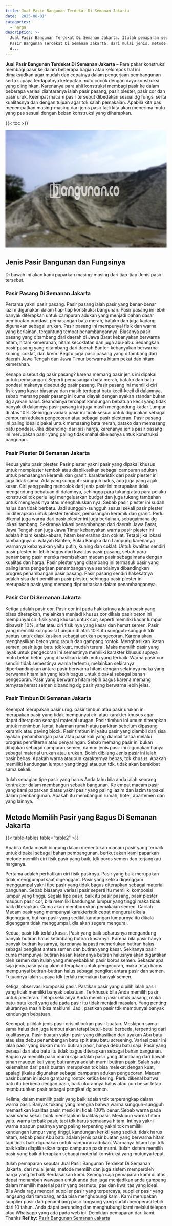 ```yaml
---
title: Jual Pasir Bangunan Terdekat Di Semanan Jakarta
date: '2025-08-01'
categories:
  - harga
description: >-
  Jual Pasir Bangunan Terdekat Di Semanan Jakarta. Itulah pemaparan seputar Jual
  Pasir Bangunan Terdekat Di Semanan Jakarta, dari mulai jenis, metode memilih
  d...
---
```


**Jual Pasir Bangunan Terdekat Di Semanan Jakarta** – Para pakar konstruksi membagi pasir ke dalam beberapa bagian atau kelompok hal ini dimaksudkan agar mudah dan cepatnya dalam pengerjaan pembangunan serta supaya terdapatnya ketepatan mutu cocok dengan daya konstruksi yang diinginkan. Karenanya para ahli konstruksi membagi pasir ke dalam beberapa variasi diantaranya ialah pasir pasang, pasir plester, pasir cor dan pasir uruk. Keempat macam pasir tersebut dibedakan sesuai dg fungsi serta kualitasnya dan dengan tujuan agar tdk salah pemakaian. Apabila kita pas menempatkan masing-masing dari jenis pasir tadi kita akan menerima mutu yang pas sesuai dengan beban konstruksi yang diharapkan.

{{< toc >}}

![Jual Pasir Bangunan Terdekat Di Semanan Jakarta](/images/jual-pasir-bangunan-14.png)

## Jenis Pasir Bangunan dan Fungsinya

Di bawah ini akan kami paparkan masing-masing dari tiap-tiap Jenis pasir tersebut.

### Pasir Pasang Di Semanan Jakarta

Pertama yakni pasir pasang. Pasir pasang ialah pasir yang benar-benar lazim digunakan dalam tiap-tiap konstruksi bangunan. Pasir pasang ini lebih banyak diterapkan untuk campuran adukan yang menjadi bahan dasar pembuatan pondasi, pemasangan bata merah, batako dan juga kadang digunakan sebagai urukan. Pasir pasang ini mempunyai fisik dan warna yang berlainan, tergantung tempat penambangannya. Biasanya pasir pasang yang ditambang dari daerah di Jawa Barat kebanyakan berwarna hitam, hitam kemerahan, hitam kecoklatan dan juga abu-abu. Sedangkan pasir pasang yang ditambang dari daerah Banten kebanyakan berwarna kuning, coklat, dan krem. Begitu juga pasir pasang yang ditambang dari daerah Jawa Tengah dan Jawa Timur berwarna hitam pekat dan hitam kemerahan.

Kenapa disebut dg pasir pasang? karena memang pasir jenis ini dipakai untuk pemasangan. Seperti pemasangan bata merah, batako dan batu pondasi makanya disebut dg pasir pasang. Pasir pasang ini memiliki ciri fisik yang kasar biasanya dan masih terdapat batu kecil-kecil di dalamnya, sebab memang pasir pasang ini cuma diayak dengan ayakan standar bukan dg ayakan halus. Seandainya terdapat kandungan bebatuan kecil yang tidak banyak di dalamnya pasir pasang ini juga masih mengandung kadar Lumpur di atas 10%. Sehingga variasi pasir ini tidak sesuai untuk digunakan sebagai campuran adukan pengecoran atau sebagai pasir plesteran. Pasir pasang ini paling ideal dipakai untuk memasang bata merah, batako dan memasang batu pondasi. Jika dibandingi dari sisi harga, karenanya jenis pasir pasang ini merupakan pasir yang paling tidak mahal dikelasnya untuk konstruksi bangunan.

### Pasir Plester Di Semanan Jakarta

Kedua yaitu pasir plester. Pasir plester yakni pasir yang dipakai khusus untuk memplester tembok atau diaplikasikan sebagai campuran adukan untuk pemasangan keramik dan granit. karakteristik dari pasir plester ini juga tidak sama. Ada yang sungguh-sungguh halus, ada juga yang agak kasar. Ciri yang paling mencolok dari jenis pasir ini merupakan tidak mengandung bebatuan di dalamnya, sehingga para tukang atau para pelaku konstruksi tdk perlu lagi mengeluarkan budget dan juga tukang tambahan untuk mengayak nya atau menghaluskan nya. Sebab pasir plester ini sudah halus dan tidak berbatu. Jadi sungguh-sungguh sesuai sekali pasir plester ini diterapkan untuk plester tembok, pemasangan keramik dan granit. Perlu dikenal juga warna dari pasir plester ini juga berlainan, sebagaimana dg lokasi tambang. Sekiranya lokasi penambangan dari daerah Jawa Barat, Jawa Tengah dan juga Jawa Timur kebanyakan warna pasir plester ini adalah hitam keabu-abuan, hitam kemerahan dan coklat. Tetapi jika lokasi tambangnya di wilayah Banten, Pulau Bangka dan Lampung karenanya warnanya kebanyakan yaitu putih, kuning dan coklat. Untuk kwalitas sendiri pasir plester ini lebih bagus dari kwalitas pasir pasang, sebab para penambang pasir mereka memisahkan macam pasir sebagaimana dengan kualitas dan harga. Pasir plester yang ditambang ini termasuk pasir yang paling lama pengerjaan penambangannya seandainya dibandingkan progres penambangan pasir pasang. Pasir pasang sendiri hakekatnya adalah sisa dari pemilihan pasir plester, sehingga pasir plester ini merupakan pasir yang memang diprioritaskan dalam penambangannya.

### Pasir Cor Di Semanan Jakarta

Ketiga adalah pasir cor. Pasir cor ini pada hakikatnya adalah pasir yang biasa diterapkan, melainkan menjadi khusus cor dikala pasir beton ini mempunyai ciri fisik yang khusus untuk cor; seperti memiliki kadar lumpur dibawah 10%, sifat atau ciri fisik nya yang kasar dan hemat semen. Pasir yang memiliki komposisi Lumpur di atas 10% itu sungguh-sungguh tdk pantas untuk diaplikasikan sebagai adukan pengecoran. Karena akan menghasilkan beton yang rapuh dan gampang rontok. Menghasilkan ikatan semen, pasir juga batu tdk kuat, mudah terurai. Maka memilih pasir yang layak untuk pengecoran ini semestinya memiliki karakter khusus supaya mutu beton beton yang dihasilkan ialah mutu yang terbaik. Warna pasir cor sendiri tidak semestinya warna tertentu, melainkan sekiranya diperbandingkan antara pasir berwarna hitam dengan selainnya maka yang berwarna hitam lah yang lebih bagus untuk dipakai sebagai bahan pengecoran. Pasir yang berwarna hitam lebih bagus karena memang ternyata hemat semen dibanding dg pasir yang berwarna lebih jelas.

### Pasir Timbun Di Semanan Jakarta

Keempat merupakan pasir urug. pasir timbun atau pasir urukan ini merupakan pasir yang tidak mempunyai ciri atau karakter khusus agar dapat diterapkan sebagai material urugan. Pasir timbun ini umum diterapkan untuk menimbun lantai, halaman rumah atau parkiran sebelum dipasang keramik atau paving block. Pasir timbun ini yaitu pasir yang diambil dari sisa ayakan penambangan pasir atau pasir kali yang diambil tanpa melalui progres pemfilteran atau penyaringan. Sebab memang pasir ini bukan ditujukan sebagai campuran semen, namun jenis pasir ini digunakan hanya sebagai material urukan atau urukan. Boleh dibilang Jenis pasir ini ialah pasir bebas. Apakah warna ataupun karakternya bebas, tdk khusus. Apakah memiliki kandungan lumpur yang tinggi ataupun tdk, tidak akan berakibat sama sekali.

Itulah sebagian tipe pasir yang harus Anda tahu bila anda ialah seorang kontraktor dalam membangun sebuah bangunan. Ke empat macam pasir yang kami paparkan diatas yakni pasir yang paling lazim dan lazim terpakai dalam pembangunan. Apakah itu membangun rumah, hotel, apartemen dan yang lainnya.

## Metode Memilih Pasir yang Bagus Di Semanan Jakarta

{{< table-tables table="table2" >}}

Apabila Anda masih bingung dalam menentukan macam pasir yang terbaik untuk dipakai sebagai bahan pembangunan, berikut akan kami paparkan metode memilih ciri fisik pasir yang baik, tdk boros semen dan terjangkau harganya.

Pertama adalah perhatikan ciri fisik pasirnya. Pasir yang baik merupakan tidak menggumpal saat digenggam. Pasir yang ketika digenggam menggumpal yakni tipe pasir yang tidak bagus diterapkan sebagai material bangunan. Sebab biasanya variasi pasir seperti itu memiliki komposisi lumpur yang tinggi. Segala tipe pasir, baik itu pasir pasang, pasir plester maupun pasir cor, bila memiliki kandungan lumpur yang tinggi maka tidak baik diterapkan. Cuma akan memboroskan pemakaian semen. Carilah Macam pasir yang mempunyai karakteristik cepat mengurai dikala digenggam, butiran pasir yang sedikit kandungan lumpurnya itu dikala digenggam tidak menggumpal, dia akan segera mengurai.

Kedua, pasir tdk terlalu kasar. Pasir yang baik seharusnya mengandung banyak butiran halus ketimbang butiran kasarnya. Karena bila pasir hanya banyak butiran kasarnya, karenanya ia pasti memerlukan butiran halus sebagai pengikat antara semen dan butiran yang kasar. Sekiranya pasir cuma mempunyai butiran kasar, karenanya butiran halusnya akan digantikan oleh semen dan itulah yang menyebabkan pasir boros semen. Sekasar apa saja jenis pasir yang akan diterapkan untuk pengecoran, maka tetap harus mempunyai butiran-butiran halus sebagai pengikat antara pasir dan semen. Tujuannya ialah supaya tdk terlalu memakan banyak semen.

Ketiga, observasi komposisi pasir. Pastikan pasir yang dipilih ialah pasir yang tidak memiliki banyak bebatuan. Terkhusus bila Anda memilih pasir untuk plesteran. Tetapi sekiranya Anda memilih pasir untuk pasang, maka batu-batu kecil yang ada pada pasir itu tidak menjadi masalah. Yang penting ukurannya masih bisa maklumi. Jadi, pastikan pasir tdk mempunyai banyak kandungan bebatuan.

Keempat, pilihlah jenis pasir orisinil bukan pasir buatan. Meskipun sama-sama halus dan juga lembut akan tetapi betul-betul berbeda, terpenting dari kualitasnya. Pasir buatan yakni pasir yang dihasilkan dari ayakan Abu batu atau sisa debu penambangan batu split atau batu screening. Variasi pasir ini ialah pasir yang bukan murni butiran pasir, hanya debu batu saja. Pasir yang berasal dari abu batu itu tidak bagus diterapkan sebagai bahan bangunan. Bagusnya memilih pasir murni saja adalah pasir yang ditambang dari bawah tanah maupun kali yang butirannya adalah murni butiran pasir. Salah satu kelemahan dari pasir buatan merupakan tdk bisa melekat dengan kuat, apalagi jikalau digunakan sebagai campuran adukan pengecoran. Macam pasir buatan ini akan gampang rontok ketika kering. Perlu dikenal bahwa batu itu berbeda dengan pasir, baik ukurannya halus atau pun besar tetap membutuhkan pasir sebagai pengikat dg semen.

Kelima, dalam memilih pasir yang baik adalah tdk terperangkap dalam warna pasir. Banyak tukang yang mengira bahwa warna sungguh-sungguh memastikan kualitas pasir, meski ini tidak 100% benar. Sebab warna pada pasir sama sekali tidak menetapkan kualitas pasir. Meskipun warna hitam yaitu warna terbaik pasir, tapi tdk harus semuanya hitam. Intinya yakni warna apapun pasirnya yang paling terpenting yakni tdk memiliki kandungan lumpur yang tinggi, kandungan kerikil yang sedikit. tidak harus hitam, sebab pasir Abu batu adalah jenis pasir buatan yang berwarna hitam tapi tidak baik digunakan untuk campuran adukan. Warnanya hitam tapi tdk baik kalau diaplikasikan tanpa campuran pasir murni. Itulah sistem memilih pasir yang baik diterapkan sebagai material konstruksi yang mutunya tepat.

Itulah pemaparan seputar Jual Pasir Bangunan Terdekat Di Semanan Jakarta, dari mulai jenis, metode memilih dan juga sistem memperoleh harga yang terbaik Berdasarkan kami. Semoga saja pemaparan kami di atas dapat menambah wawasan untuk anda dan juga menjadikan anda gampang dalam memilih material pasir yang bermutu, pas dan kwalitas yang ideal. Bila Anda ragu mencari supplier pasir yang terpercaya, supplier pasir yang langsung dari tambang, anda bisa menghubungi kami. Kami merupakan supplier pasir dari penambang pasir langsung yang sudah beroperasi lebih dari 10 tahun. Anda dapat berunding dan menghubungi kami melalui telepon atau Whatsapp yang ada pada web ini. Demikian pemaparan dari kami. Thanks
**Ref by:** [Pasir Bangunan Semanan Jakarta](https://id.wikipedia.org/wiki/Pasir)
